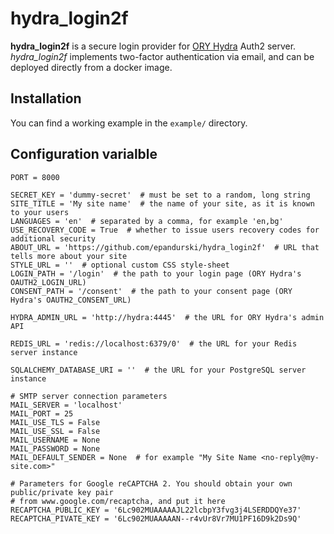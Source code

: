 # hydra_login2f

**hydra_login2f** is a secure login provider for [ORY
Hydra](https://github.com/ory/hydra) Auth2 server. *hydra_login2f*
implements two-factor authentication via email, and can be deployed
directly from a docker image.


## Installation

You can find a working example in the `example/` directory.


## Configuration varialble

``` shell
PORT = 8000

SECRET_KEY = 'dummy-secret'  # must be set to a random, long string
SITE_TITLE = 'My site name'  # the name of your site, as it is known to your users
LANGUAGES = 'en'  # separated by a comma, for example 'en,bg'
USE_RECOVERY_CODE = True  # whether to issue users recovery codes for additional security
ABOUT_URL = 'https://github.com/epandurski/hydra_login2f'  # URL that tells more about your site
STYLE_URL = ''  # optional custom CSS style-sheet
LOGIN_PATH = '/login'  # the path to your login page (ORY Hydra's OAUTH2_LOGIN_URL)
CONSENT_PATH = '/consent'  # the path to your consent page (ORY Hydra's OAUTH2_CONSENT_URL)

HYDRA_ADMIN_URL = 'http://hydra:4445'  # the URL for ORY Hydra's admin API

REDIS_URL = 'redis://localhost:6379/0'  # the URL for your Redis server instance

SQLALCHEMY_DATABASE_URI = ''  # the URL for your PostgreSQL server instance

# SMTP server connection parameters
MAIL_SERVER = 'localhost'
MAIL_PORT = 25
MAIL_USE_TLS = False
MAIL_USE_SSL = False
MAIL_USERNAME = None
MAIL_PASSWORD = None
MAIL_DEFAULT_SENDER = None  # for example "My Site Name <no-reply@my-site.com>"

# Parameters for Google reCAPTCHA 2. You should obtain your own public/private key pair
# from www.google.com/recaptcha, and put it here
RECAPTCHA_PUBLIC_KEY = '6Lc902MUAAAAAJL22lcbpY3fvg3j4LSERDDQYe37'
RECAPTCHA_PIVATE_KEY = '6Lc902MUAAAAAN--r4vUr8Vr7MU1PF16D9k2Ds9Q'
```
